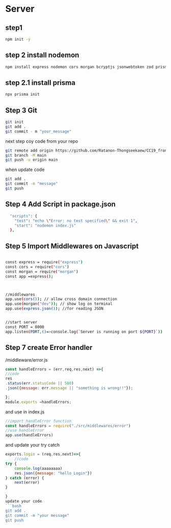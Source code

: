 # Server
## step1 
```bash 
npm init -y 
```
## step 2 install nodemon 
```bash
npm install express nodemon cors morgan bcryptjs jsonwebtoken zod prisma
```
## step 2.1 install prisma 
```bash
npx prisma init
```

## Step 3 Git 
```bash
git init 
git add . 
git commit - m "your_message"
```
next step 
coy code from your repo
```bash
git remote add origin https://github.com/Ratanon-Thongseekaew/CC19_front_to_back_api.git
git branch -M main
git push -u origin main
```

when update code 
```bash 
git add . 
git commit -m "message"
git push
```

## Step 4 Add Script in package.json
```bash
  "scripts": {
    "test": "echo \"Error: no test specified\" && exit 1",
    "start": "nodemon index.js"
  },
```
## Step 5 Import Middlewares on Javascript  

```bash

const express = require("express")
const cors = require("cors")
const morgan = require("morgan")
const app =express();



//middlewares
app.use(cors()); // allow cross domain connection
app.use(morgan("dev")); // show log on terminal
app.use(express.json()); //for reading JSON


//start server
const PORT = 8000
app.listen(PORT,()=>console.log(`Server is running on port ${PORT}`))
```

## Step 7 create Error handler
/middleware/error.js
```js
const handleErrors = (err,req,res,next) =>{
//code 
res
.status(err.statusCode || 500)
.json({message: err.message || "something is wrong!!"});

};
module.exports =handleErrors;
```
and use in index.js
```js
//import handleError function
const handleErrors = require("./src/middlewares/error")
//use handleError
app.use(handleErrors)
```
and update your try catch
```js
exports.login = (req,res,next)=>{
    //code
try {
    console.log(aaaaaaaa)
    res.json({message: "hello Login"})
} catch (error) {
    next(error)
}

}
update your code 
```bash
git add . 
git commit -m "your message"
git push
```
